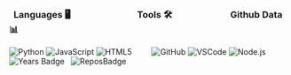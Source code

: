 ### &nbsp; Languages 🖥 &nbsp; &nbsp; &nbsp; &nbsp; &nbsp; &nbsp; &nbsp; &nbsp; &nbsp; &nbsp; &nbsp; &nbsp; &nbsp; &nbsp; &nbsp; Tools 🛠️ &nbsp; &nbsp; &nbsp; &nbsp; &nbsp; &nbsp; &nbsp; &nbsp; &nbsp; &nbsp; &nbsp; &nbsp; &nbsp; Github Data 📊
![Python](https://img.shields.io/badge/-Python-000000?style=flat&logo=python) ![JavaScript](https://img.shields.io/badge/-JavaScript-000000?style=flat&logo=javascript) ![HTML5](https://img.shields.io/badge/-HTML5-000000?style=flat&logo=HTML5) &nbsp; &nbsp; &nbsp; &nbsp; ![GitHub](https://img.shields.io/badge/-GitHub-000000?style=flat&logo=github&logoColor=FFFFFF) ![VSCode](https://img.shields.io/badge/-VSCode-000000?style=flat&logo=visual-studio-code&logoColor=007acc) ![Node.js](https://img.shields.io/badge/-Node.js-000000?style=flat&logo=node.js&logoColor=339933) &nbsp; &nbsp; &nbsp; &nbsp; ![Years Badge](https://badges.pufler.dev/years/Max-Rodriguez) &nbsp; ![ReposBadge](https://badges.pufler.dev/repos/Max-Rodriguez)
